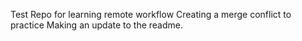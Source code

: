 Test Repo for learning remote workflow
Creating a merge conflict to practice
Making an update to the readme.

